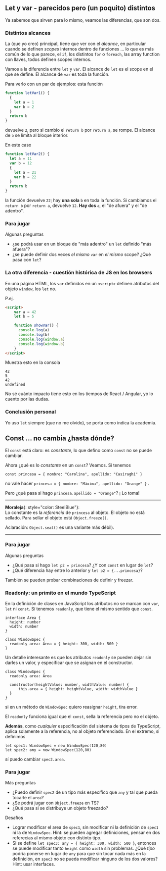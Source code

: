 ## Let y var - parecidos pero (un poquito) distintos

Ya sabemos que sirven para lo mismo, veamos las diferencias, que son dos.

### Distintos alcances
La (que yo creo) principal, tiene que ver con el _alcance_, en particular cuando se definen _scopes_ internos dentro de funciones ... lo que es más común de lo que parece, el `if`, los distintos `for` o `foreach`, las array function con llaves, todos definen scopes internos.

Vamos a la diferencia entre `let` y `var`. El alcance de `let` es el scope en el que se define. El alcance de `var` es toda la función. 

Para verlo con un par de ejemplos: esta función 
``` javascript
function letVar1() {
  {
    let a = 1
    var b = 2
  }
  return b
}
```
devuelve `2`, pero si cambio el `return b`  por `return a`, se rompe. El alcance de `b` se limita al bloque interior.

En este caso
``` javascript
function letVar2() {
  let a = 11
  var b = 12
  {
    let a = 21
    var b = 22
  }
  return b
}
```
la función devuelve `22`; hay **una sola** `b` en toda la función. 
Si cambiamos el `return b`  por `return a`, devuelve `12`. **Hay dos** `a`, el "de afuera" y el "de adentro".

### Para jugar 
Algunas preguntas
- ¿se podrá usar en un bloque de "más adentro" un `let` definido "más afuera"?
- ¿se puede definir dos veces _el mismo_ `var` en _el mismo_ scope? ¿Qué pasa con `let`?

### La otra diferencia - cuestión histórica de JS en los browsers
En una página HTML, los `var` definidos en un `<script>` definen atributos del objeto `window`, los `let` no.

P.ej.

``` html
<script>
    var a = 42
    let b = 5

    function showVar() {
      console.log(a)
      console.log(b)
      console.log(window.a)
      console.log(window.b)
    }
</script>
```
Muestra esto en la consola
```
42
5
42
undefined
```

No sé cuánto impacto tiene esto en los tiempos de 
React / Angular, yo lo cuento por las dudas.



### Conclusión personal

Yo uso `let` siempre (que no me olvido), se porta como indica la academia.


## Const ... no cambia ¿hasta dónde?

El `const` está claro: es _constante_, lo que defino como `const` no se puede cambiar.

Ahora ¿qué es lo _constante_ en un `const`? Veamos. Si tenemos

```
const princesa = { nombre: "Carolina", apellido: "Casiraghi" }
```

no vale hacer 
`princesa = { nombre: "Máxima", apellido: "Orange" }` .

Pero ¿qué pasa si hago `princesa.apellido = "Orange"`? ¡
Lo toma!


------
**Moraleja**{: style="color: SteelBlue"}:  
Lo constante es la _referencia_ de `princesa` al objeto. El objeto no está sellado. Para sellar el objeto está `Object.freeze()`.

Aclaración: `Object.seal()` es una variante más débil).

------

### Para jugar 
Algunas preguntas
- ¿Qué pasa si hago `let p2 = princesa`? ¿Y con `const` en lugar de `let`?
- ¿Qué diferencia hay entre lo anterior y `let p2 = {...princesa}`?

También se pueden probar combinaciones de definir y freezar.

### Readonly: un primito en el mundo TypeScript
En la definición de clases en JavaScript los atributos no se marcan con `var`, `let` ni `const`. 
Sí tenemos `readonly`, que tiene el mismo sentido que `const`.

```
interface Area {
  height: number
  width: number
}

class WindowSpec {
  readonly area: Area = { height: 300, width: 500 }
}
```

Un detalle interesante es que los atributos `readonly` se pueden dejar sin darles un valor, y especificar que se asignan en el constructor.

```
class WindowSpec {
  readonly area: Area
  
  constructor(heightValue: number, widthValue: number) {
      this.area = { height: heightValue, width: widthValue }
  }
}
```
si en un método de `WindowSpec` quiero reasignar `height`, tira error.

El `readonly` funciona igual que el `const`, sella la referencia pero no el objeto.

**Además**, como _cualquier_ especificación del sistema de tipos de TypeScript, aplica solamente a la referencia, no al objeto referenciado. En el extremo, si definimos
```
let spec1: WindowSpec = new WindowSpec(120,80)
let spec2: any = new WindowSpec(120,80)
```
sí puedo cambiar `spec2.area`.

### Para jugar
Más preguntas

- ¿Puedo definir `spec2` de un tipo más específico que `any` y tal que pueda tocarle el `area`?
- ¿Se podrá jugar con `Object.freeze` en TS?
- ¿Qué pasa si se distribuye un objeto freezado?

Desafíos
- Lograr modificar el area de `spec1`, sin modificar ni la definición de `spec1` ni la de `WindowSpec`. Hint: se pueden agregar definiciones, pensar en dos referecias al mismo objeto con distinto tipo.
- Si se define `let spec3: any = { height: 300, width: 500 }`, entonces se puede modificar tanto `height` como `width` sin problemas. ¿Qué _tipo_ podría ponerse en lugar de `any` para que sin tocar nada más en la definición, en `spec3` no se pueda modificar ninguno de los dos valores? Hint: usar interfaces.




